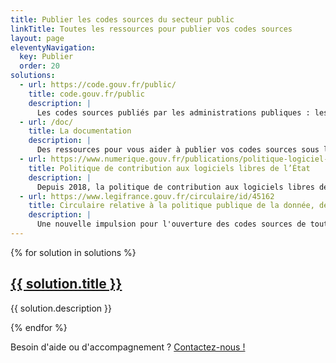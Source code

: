 ```yaml
---
title: Publier les codes sources du secteur public
linkTitle: Toutes les ressources pour publier vos codes sources
layout: page
eleventyNavigation:
  key: Publier
  order: 20
solutions:
  - url: https://code.gouv.fr/public/
    title: code.gouv.fr/public
    description: |
      Les codes sources publiés par les administrations publiques : les dépôts sur GitHub, GitLab ou des instances locales de GitLab.
  - url: /doc/
    title: La documentation
    description: |
      Des ressources pour vous aider à publier vos codes sources sous licence libre : guide pratique, guide juridique et liste des licences autorisées.
  - url: https://www.numerique.gouv.fr/publications/politique-logiciel-libre/
    title: Politique de contribution aux logiciels libres de l’État
    description: |
      Depuis 2018, la politique de contribution aux logiciels libres de l’État guide l'ouverture des codes sources publics et la contribution à des projets tiers.
  - url: https://www.legifrance.gouv.fr/circulaire/id/45162
    title: Circulaire relative à la politique publique de la donnée, des algorithmes et des codes sources
    description: |
      Une nouvelle impulsion pour l'ouverture des codes sources de toutes les administrations.
---
```


<div class="fr-grid-row fr-grid-row--gutters">

  {% for solution in solutions %}
  <div class="fr-col-12 fr-col-md-6">
    <div class="fr-card fr-enlarge-link">
      <div class="fr-card__body">
        <div class="fr-card__content">
          <h2 class="fr-card__title">
            <a href="{{ solution.url }}" class="fr-card__link">{{ solution.title }}</a>
          </h2>
          <p class="fr-card__desc">{{ solution.description }}</p>
        </div>
      </div>
    </div>
  </div>
  {% endfor %}

</div>

<div class="fr-highlight">
  <p>Besoin d'aide ou d'accompagnement ?  <a href="mailto:contact@code.gouv.fr">Contactez-nous !</a></p>
</div>
